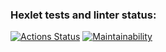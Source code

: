 ### Hexlet tests and linter status:
[![Actions Status](https://github.com/alexx134121/php-project-45/workflows/hexlet-check/badge.svg)](https://github.com/alexx134121/php-project-45/actions)
[![Maintainability](https://api.codeclimate.com/v1/badges/afc510058ca0e2bb16ce/maintainability)](https://codeclimate.com/github/alexx134121/php-project-45/maintainability)
